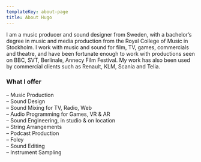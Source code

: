 ```yaml
---
templateKey: about-page
title: About Hugo
---
```

I am a music producer and sound designer from Sweden, with a bachelor’s degree in music and media production from the Royal College of Music in Stockholm. I work with music and sound for film, TV, games, commercials and theatre, and have been fortunate enough to work with productions seen on BBC, SVT, Berlinale, Annecy Film Festival.
My work has also been used by commercial clients such as Renault, KLM, Scania and Telia.

### What I offer

– Music Production\
– Sound Design\
– Sound Mixing for TV, Radio, Web\
– Audio Programming for Games, VR & AR \
– Sound Engineering, in studio & on location\
– String Arrangements\
– Podcast Production\
– Foley \
– Sound Editing\
– Instrument Sampling
